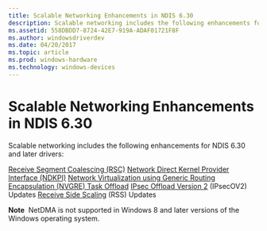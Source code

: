 ```yaml
---
title: Scalable Networking Enhancements in NDIS 6.30
description: Scalable networking includes the following enhancements for NDIS 6.30 and later drivers
ms.assetid: 558DBDD7-8724-42E7-919A-ADAF01721F8F
ms.author: windowsdriverdev
ms.date: 04/20/2017
ms.topic: article
ms.prod: windows-hardware
ms.technology: windows-devices
---
```


# Scalable Networking Enhancements in NDIS 6.30


Scalable networking includes the following enhancements for NDIS 6.30 and later drivers:

[Receive Segment Coalescing (RSC)](receive-segment-coalescing--rsc-.md)
[Network Direct Kernel Provider Interface (NDKPI)](network-direct-kernel-programming-interface--ndkpi-.md)
[Network Virtualization using Generic Routing Encapsulation (NVGRE) Task Offload](network-virtualization-using-generic-routing-encapsulation--nvgre--task-offload.md)
[IPsec Offload Version 2](ipsec-offload-version-2.md) (IPsecOV2) Updates
[Receive Side Scaling](ndis-receive-side-scaling2.md) (RSS) Updates

**Note**  NetDMA is not supported in Windows 8 and later versions of the Windows operating system.

 

 

 





